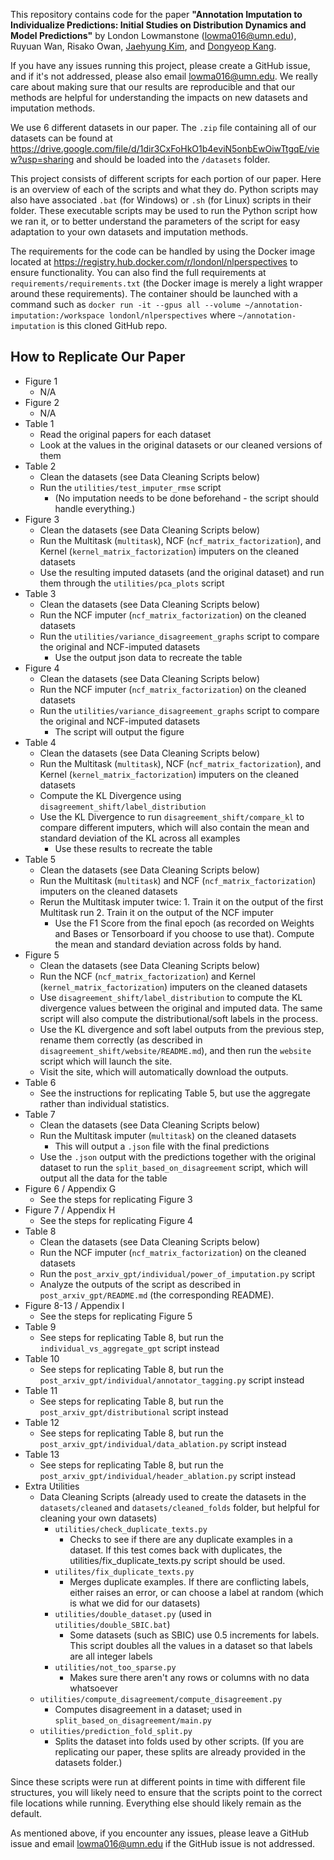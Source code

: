 This repository contains code for the paper
**"Annotation Imputation to Individualize Predictions: Initial Studies on Distribution Dynamics and Model Predictions"** 
by London Lowmanstone (lowma016@umn.edu), Ruyuan Wan, Risako Owan, [Jaehyung Kim](https://sites.google.com/view/jaehyungkim), and [Dongyeop Kang](https://dykang.github.io/).

If you have any issues running this project, please create a GitHub issue, and if it's not addressed, please also email lowma016@umn.edu. We really care about making sure that our results are reproducible and that our methods are helpful for understanding the impacts on new datasets and imputation methods.

We use 6 different datasets in our paper. The `.zip` file containing all of our datasets can be found at https://drive.google.com/file/d/1dir3CxFoHkO1b4eviN5onbEwOiwTtgqE/view?usp=sharing and should be loaded into the `/datasets` folder.

This project consists of different scripts for each portion of our paper. Here is an overview of each of the scripts and what they do. Python scripts may also have associated `.bat` (for Windows) or `.sh` (for Linux) scripts in their folder. These executable scripts may be used to run the Python script how we ran it, or to better understand the parameters of the script for easy adaptation to your own datasets and imputation methods.

The requirements for the code can be handled by using the Docker image located at https://registry.hub.docker.com/r/londonl/nlperspectives to ensure functionality. You can also find the full requirements at `requirements/requirements.txt` (the Docker image is merely a light wrapper around these requirements). The container should be launched with a command such as `docker run -it --gpus all --volume ~/annotation-imputation:/workspace londonl/nlperspectives` where `~/annotation-imputation` is this cloned GitHub repo.

## How to Replicate Our Paper
* Figure 1
    * N/A
* Figure 2
    * N/A
* Table 1
    * Read the original papers for each dataset
    * Look at the values in the original datasets or our cleaned versions of them
* Table 2
    * Clean the datasets (see Data Cleaning Scripts below)
    * Run the `utilities/test_imputer_rmse` script
        * (No imputation needs to be done beforehand - the script should handle everything.)
* Figure 3
    * Clean the datasets (see Data Cleaning Scripts below)
    * Run the Multitask (`multitask`), NCF (`ncf_matrix_factorization`), and Kernel (`kernel_matrix_factorization`) imputers on the cleaned datasets
    * Use the resulting imputed datasets (and the original dataset) and run them through the `utilities/pca_plots` script
* Table 3
    * Clean the datasets (see Data Cleaning Scripts below)
    * Run the NCF imputer (`ncf_matrix_factorization`) on the cleaned datasets
    * Run the `utilities/variance_disagreement_graphs` script to compare the original and NCF-imputed datasets
        * Use the output json data to recreate the table
* Figure 4
    * Clean the datasets (see Data Cleaning Scripts below)
    * Run the NCF imputer (`ncf_matrix_factorization`) on the cleaned datasets
    * Run the `utilities/variance_disagreement_graphs` script to compare the original and NCF-imputed datasets
        * The script will output the figure
* Table 4
    * Clean the datasets (see Data Cleaning Scripts below)
    * Run the Multitask (`multitask`), NCF (`ncf_matrix_factorization`), and Kernel (`kernel_matrix_factorization`) imputers on the cleaned datasets
    * Compute the KL Divergence using `disagreement_shift/label_distribution`
    * Use the KL Divergence to run `disagreement_shift/compare_kl` to compare different imputers, which will also contain the mean and standard deviation of the KL across all examples
        * Use these results to recreate the table
* Table 5
    * Clean the datasets (see Data Cleaning Scripts below)
    * Run the Multitask (`multitask`) and NCF (`ncf_matrix_factorization`) imputers on the cleaned datasets
    * Rerun the Multitask imputer twice: 1. Train it on the output of the first Multitask run 2. Train it on the output of the NCF imputer
        * Use the F1 Score from the final epoch (as recorded on Weights and Bases or Tensorboard if you choose to use that). Compute the mean and standard deviation across folds by hand.
* Figure 5
    * Clean the datasets (see Data Cleaning Scripts below)
    * Run the NCF (`ncf_matrix_factorization`) and Kernel (`kernel_matrix_factorization`) imputers on the cleaned datasets
    * Use `disagreement_shift/label_distribution` to compute the KL divergence values between the original and imputed data. The same script will also compute the distributional/soft labels in the process.
    * Use the KL divergence and soft label outputs from the previous step, rename them correctly (as described in `disagreement_shift/website/README.md`), and then run the `website` script which will launch the site.
    * Visit the site, which will automatically download the outputs.
* Table 6
    * See the instructions for replicating Table 5, but use the aggregate rather than individual statistics.
* Table 7
    * Clean the datasets (see Data Cleaning Scripts below)
    * Run the Multitask imputer (`multitask`) on the cleaned datasets
        * This will output a `.json` file with the final predictions
    * Use the `.json` output with the predictions together with the original dataset to run the `split_based_on_disagreement` script, which will output all the data for the table
* Figure 6 / Appendix G
    * See the steps for replicating Figure 3
* Figure 7 / Appendix H
    * See the steps for replicating Figure 4
* Table 8
    * Clean the datasets (see Data Cleaning Scripts below)
    * Run the NCF imputer (`ncf_matrix_factorization`) on the cleaned datasets
    * Run the `post_arxiv_gpt/individual/power_of_imputation.py` script
    * Analyze the outputs of the script as described in `post_arxiv_gpt/README.md` (the corresponding README).
* Figure 8-13 / Appendix I
    * See the steps for replicating Figure 5
* Table 9
    * See steps for replicating Table 8, but run the `individual_vs_aggregate_gpt` script instead
* Table 10
    * See steps for replicating Table 8, but run the `post_arxiv_gpt/individual/annotator_tagging.py` script instead
* Table 11
    * See steps for replicating Table 8, but run the `post_arxiv_gpt/distributional` script instead
* Table 12
    * See steps for replicating Table 8, but run the `post_arxiv_gpt/individual/data_ablation.py` script instead
* Table 13
    * See steps for replicating Table 8, but run the `post_arxiv_gpt/individual/header_ablation.py` script instead
* Extra Utilities
    * Data Cleaning Scripts (already used to create the datasets in the `datasets/cleaned` and `datasets/cleaned_folds` folder, but helpful for cleaning your own datasets)
        * `utilities/check_duplicate_texts.py`
            * Checks to see if there are any duplicate examples in a dataset. If this test comes back with duplicates, the utilities/fix_duplicate_texts.py script should be used.
        * `utilites/fix_duplicate_texts.py`
            * Merges duplicate examples. If there are conflicting labels, either raises an error, or can choose a label at random (which is what we did for our datasets)
        * `utilities/double_dataset.py` (used in `utilities/double_SBIC.bat`)
            * Some datasets (such as SBIC) use 0.5 increments for labels. This script doubles all the values in a dataset so that labels are all integer labels
         * `utilities/not_too_sparse.py`
            * Makes sure there aren't any rows or columns with no data whatsoever
    * `utilities/compute_disagreement/compute_disagreement.py`
        * Computes disagreement in a dataset; used in `split_based_on_disagreement/main.py`
    * `utilities/prediction_fold_split.py`
        * Splits the dataset into folds used by other scripts. (If you are replicating our paper, these splits are already provided in the datasets folder.)

Since these scripts were run at different points in time with different file structures, you will likely need to ensure that the scripts point to the correct file locations while running. Everything else should likely remain as the default.

As mentioned above, if you encounter any issues, please leave a GitHub issue and email lowma016@umn.edu if the GitHub issue is not addressed.
